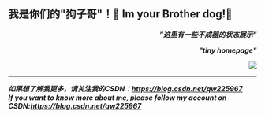 ## 我是你们的"狗子哥"！👋 Im your Brother dog!👋


***<p align="right">"这里有一些不成器的状态展示"</p>***
***<p align="right">"tiny homepage"</p>***

<p align="right">
  <img src="https://github-readme-stats.vercel.app/api?username=qw225967&show_icons=true&theme=flag-india" />
</p>

****

***如果想了解我更多，请关注我的CSDN：https://blog.csdn.net/qw225967***  
***If you want to know more about me, please follow my account on CSDN:https://blog.csdn.net/qw225967***
<br />




<!--
**qw225967/qw225967** is a ✨ _special_ ✨ repository because its `README.md` (this file) appears on your GitHub profile.

Here are some ideas to get you started:

- 🔭 I’m currently working on ...
- 🌱 I’m currently learning ...
- 👯 I’m looking to collaborate on ...
- 🤔 I’m looking for help with ...
- 💬 Ask me about ...
- 📫 How to reach me: ...
- 😄 Pronouns: ...
- ⚡ Fun fact: ...
-->
